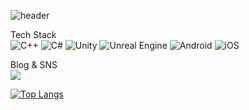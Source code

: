 ![header](https://capsule-render.vercel.app/api?type=slice&color=auto&height=300&section=header&text=Welcome&fontSize=20)   

Tech Stack   
![C++](https://img.shields.io/badge/c++-%2300599C.svg?style=flat&logo=c%2B%2B&logoColor=white)
![C#](https://img.shields.io/badge/c%23-%23239120.svg?style=flat&logo=c-sharp&logoColor=white)
![Unity](https://img.shields.io/badge/unity-%23000000.svg?style=flat&logo=unity&logoColor=white)
![Unreal Engine](https://img.shields.io/badge/unrealengine-%23313131.svg?style=flat&logo=unrealengine&logoColor=white)
![Android](https://img.shields.io/badge/Android-3DDC84?style=flat&logo=android&logoColor=white)
![iOS](https://img.shields.io/badge/iOS-000000?style=flat&logo=ios&logoColor=white)

Blog & SNS   
<a href="https://battle-wasp-bf5.notion.site/Programer-eeb80dfceed0443bbb109216c5c23374"><img src="https://img.shields.io/badge/Notion-%23000000.svg?style=flat&logo=notion&logoColor=white"/></a>


[![Top Langs](https://github-readme-stats.vercel.app/api/top-langs/?username=speciallive)](https://github.com/speciallive/github-readme-stats)   

